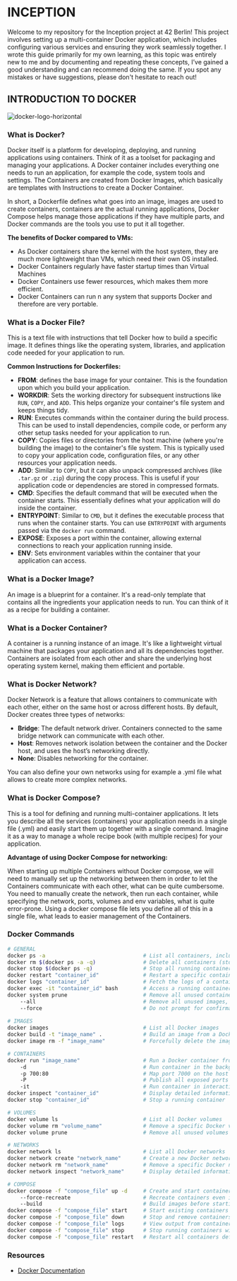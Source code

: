 # INCEPTION

Welcome to my repository for the Inception project at 42 Berlin! This project involves setting up a multi-container Docker application, which includes configuring various services and ensuring they work seamlessly together. 
I wrote this guide primarily for my own learning, as this topic was entirely new to me and by documenting and repeating these concepts, I’ve gained a good understanding and can recommend doing the same.
If you spot any mistakes or have suggestions, please don't hesitate to reach out!

## INTRODUCTION TO DOCKER

![docker-logo-horizontal](https://github.com/user-attachments/assets/b63df024-59e4-4ec2-9ed8-d61eb60e42e9)

### **What is Docker?**

Docker itself is a platform for developing, deploying, and running applications using containers. Think of it as a toolset for packaging and managing your applications. A Docker container includes everything one needs to run an application, for example the code, system tools and settings. The Containers are created from Docker Images, which basically are templates with Instructions to create a Docker Container. 

In short, a Dockerfile defines what goes into an image, images are used to create containers, containers are the actual running applications, Docker Compose helps manage those applications if they have multiple parts, and Docker commands are the tools you use to put it all together.

**The benefits of Docker compared to VMs:**

- As Docker containers share the kernel with the host system, they are much more lightweight than VMs, which need their own OS installed.
- Docker Containers regularly have faster startup times than Virtual Machines
- Docker Containers use fewer resources, which makes them more efficient.
- Docker Containers can run n any system that supports Docker and therefore are very portable.

### **What is a Docker File?**

This is a text file with instructions that tell Docker how to build a specific image. It defines things like the operating system, libraries, and application code needed for your application to run.

**Common Instructions for Dockerfiles:**

- **FROM**: defines the base image for your container. This is the foundation upon which you build your application.
- **WORKDIR**: Sets the working directory for subsequent instructions like `RUN`, `COPY`, and `ADD`. This helps organize your container's file system and keeps things tidy.
- **RUN**: Executes commands within the container during the build process. This can be used to install dependencies, compile code, or perform any other setup tasks needed for your application to run.
- **COPY**: Copies files or directories from the host machine (where you're building the image) to the container's file system. This is typically used to copy your application code, configuration files, or any other resources your application needs.
- **ADD**: Similar to `COPY`, but it can also unpack compressed archives (like `.tar.gz` or `.zip`) during the copy process. This is useful if your application code or dependencies are stored in compressed formats.
- **CMD**: Specifies the default command that will be executed when the container starts. This essentially defines what your application will do inside the container.
- **ENTRYPOINT**: Similar to `CMD`, but it defines the executable process that runs when the container starts. You can use `ENTRYPOINT` with arguments passed via the `docker run` command.
- **EXPOSE**: Exposes a port within the container, allowing external connections to reach your application running inside.
- **ENV**: Sets environment variables within the container that your application can access.

### **What is a Docker Image?**

An image is a blueprint for a container. It's a read-only template that contains all the ingredients your application needs to run. You can think of it as a recipe for building a container.

### **What is a Docker Container?**

A container is a running instance of an image. It's like a lightweight virtual machine that packages your application and all its dependencies together. Containers are isolated from each other and share the underlying host operating system kernel, making them efficient and portable.

### What is Docker Network?

Docker Network is a feature that allows containers to communicate with each other, either on the same host or across different hosts. By default, Docker creates three types of networks:

- **Bridge**: The default network driver. Containers connected to the same bridge network can communicate with each other.
- **Host**: Removes network isolation between the container and the Docker host, and uses the host’s networking directly.
- **None**: Disables networking for the container.

You can also define your own networks using for example a .yml file what allows to create more complex networks. 

### **What is Docker Compose?**

This is a tool for defining and running multi-container applications. It lets you describe all the services (containers) your application needs in a single file (.yml) and easily start them up together with a single command. Imagine it as a way to manage a whole recipe book (with multiple recipes) for your application.

**Advantage of using Docker Compose for networking:**

When starting up multiple Containers without Docker compose, we will need to manually set up the networking between them in order to let the Containers communicate with each other, what can be quite cumbersome. You need to manually create the network, then run each container, while specifying the network, ports, volumes and env variables, what is quite error-prone. Using a docker compose file lets you define all of this in a single file, what leads to easier management of the Containers.

### **Docker Commands**

```bash
# GENERAL
docker ps -a                               # List all containers, including stopped ones
docker rm $(docker ps -a -q)               # Delete all containers (stopped and running)
docker stop $(docker ps -q)                # Stop all running containers
docker restart "container_id"              # Restart a specific container
docker logs "container_id"                 # Fetch the logs of a container
docker exec -it "container_id" bash        # Access a running container with an interactive terminal
docker system prune                        # Remove all unused containers, networks, images (both dangling and unreferenced), and optionally, volumes
    --all                                  # Remove all unused images, not just dangling ones
    --force                                # Do not prompt for confirmation before pruning
  
# IMAGES
docker images                              # List all Docker images
docker build -t "image_name" .             # Build an image from a Dockerfile in the current directory
docker image rm -f "image_name"            # Forcefully delete the image, if the image is running you need to stop it first

# CONTAINERS
docker run "image_name"                    # Run a Docker container from the specified image
    -d                                     # Run container in the background (detached mode)                        
    -p 700:80                              # Map port 7000 on the host to port 80 in the container
    -P                                     # Publish all exposed ports to random ports on the host
    -it                                    # Run container in interactive mode with a terminal session
docker inspect "container_id"              # Display detailed information about a container
docker stop "container_id"                 # Stop a running container

# VOLUMES
docker volume ls                           # List all Docker volumes
docker volume rm "volume_name"             # Remove a specific Docker volume
docker volume prune                        # Remove all unused volumes

# NETWORKS
docker network ls                          # List all Docker networks
docker network create "network_name"       # Create a new Docker network
docker network rm "network_name"           # Remove a specific Docker network
docker network inspect "network_name"      # Display detailed information about a network

# COMPOSE
docker compose -f "compose_file" up -d     # Create and start containers in detached mode using the specified compose file
    --force-recreate                       # Recreate containers even if their configuration and image haven't changed
    --build                                # Build images before starting containers
docker compose -f "compose_file" start     # Start existing containers defined in the compose file
docker compose -f "compose_file" down      # Stop and remove containers, networks, images, and volumes defined in the compose file
docker compose -f "compose_file" logs      # View output from containers defined in the compose file
docker compose -f "compose_file" stop      # Stop running containers without removing them
docker compose -f "compose_file" restart   # Restart all containers defined in the compose file
```

### Resources

- [Docker Documentation](https://docs.docker.com/guides/)
